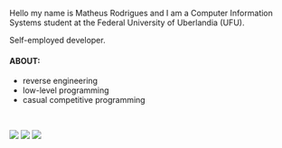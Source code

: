 Hello my name is Matheus Rodrigues and I am a Computer Information Systems student at the Federal University of Uberlandia (UFU). 

Self-employed developer.

<h4>ABOUT:</h4>

- reverse engineering
- low-level programming
- casual competitive programming



<!-- <div style= "display: inline_block">
            <img height="20" width="20" src="https://cdn.jsdelivr.net/gh/devicons/devicon/icons/csharp/csharp-original.svg" />
            <img height="20" width="20" src="https://cdn.jsdelivr.net/gh/devicons/devicon/icons/cplusplus/cplusplus-original.svg" />
            <img height="20" width="20" src="https://cdn.jsdelivr.net/gh/devicons/devicon/icons/php/php-original.svg" />  
            <img height="20" width="20" src="https://cdn.jsdelivr.net/gh/devicons/devicon/icons/html5/html5-original-wordmark.svg" />         
            <img height="20" width="20" src="https://cdn.jsdelivr.net/gh/devicons/devicon/icons/css3/css3-original-wordmark.svg" />
            <img height="20" width="20" src="https://cdn.jsdelivr.net/gh/devicons/devicon/icons/javascript/javascript-original.svg" />    
</div> -->

&nbsp;
&nbsp;

<div style= "display: inline_block">
	<a href="https://www.hackerrank.com/moonpresence"><img src="https://img.shields.io/badge/-Hackerrank-2EC866?style=for-the-badge&logo=HackerRank&logoColor=white" /></a>
            <a href="https://discord.gg/2kzpgydhqE"><img src="https://img.shields.io/badge/Discord-7289DA?style=for-the-badge&logo=discord&logoColor=white" /></a>
            <a href="mailto:matheusnoom@gmail.com"><img src="https://img.shields.io/badge/Gmail-D14836?style=for-the-badge&logo=gmail&logoColor=white" /></a>
</div>
